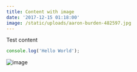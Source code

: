 ```yaml
---
title: Content with image
date: '2017-12-15 01:18:00'
image: /static/uploads/aaron-burden-482597.jpg
---
```

Test content

```js
console.log('Hello World');
```

![image](/uploads/bio-photo.jpg)
